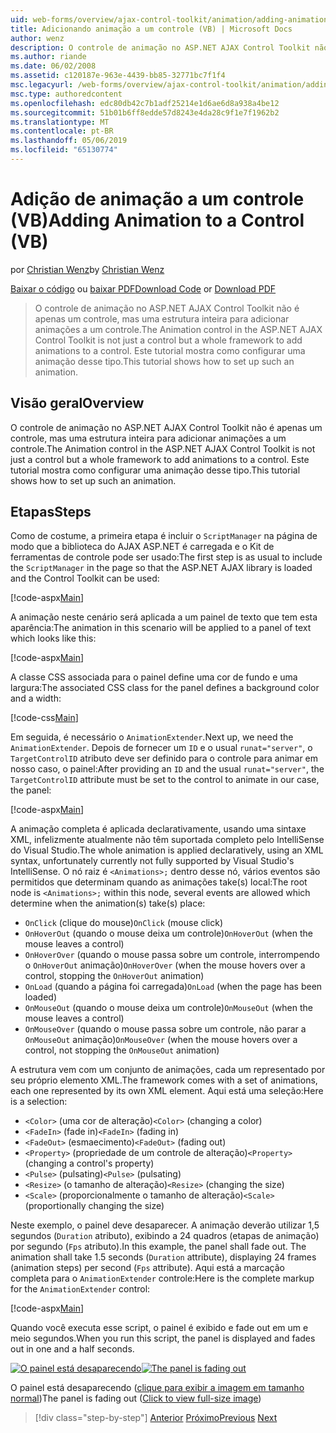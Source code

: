 ```yaml
---
uid: web-forms/overview/ajax-control-toolkit/animation/adding-animation-to-a-control-vb
title: Adicionando animação a um controle (VB) | Microsoft Docs
author: wenz
description: O controle de animação no ASP.NET AJAX Control Toolkit não é apenas um controle, mas uma estrutura inteira para adicionar animações a um controle. Este tutorial mostra como...
ms.author: riande
ms.date: 06/02/2008
ms.assetid: c120187e-963e-4439-bb85-32771bc7f1f4
msc.legacyurl: /web-forms/overview/ajax-control-toolkit/animation/adding-animation-to-a-control-vb
msc.type: authoredcontent
ms.openlocfilehash: edc80db42c7b1adf25214e1d6ae6d8a938a4be12
ms.sourcegitcommit: 51b01b6ff8edde57d8243e4da28c9f1e7f1962b2
ms.translationtype: MT
ms.contentlocale: pt-BR
ms.lasthandoff: 05/06/2019
ms.locfileid: "65130774"
---
```

# <a name="adding-animation-to-a-control-vb"></a><span data-ttu-id="2c5a9-104">Adição de animação a um controle (VB)</span><span class="sxs-lookup"><span data-stu-id="2c5a9-104">Adding Animation to a Control (VB)</span></span>

<span data-ttu-id="2c5a9-105">por [Christian Wenz](https://github.com/wenz)</span><span class="sxs-lookup"><span data-stu-id="2c5a9-105">by [Christian Wenz](https://github.com/wenz)</span></span>

<span data-ttu-id="2c5a9-106">[Baixar o código](http://download.microsoft.com/download/f/9/a/f9a26acd-8df4-4484-8a18-199e4598f411/Animation1.vb.zip) ou [baixar PDF](http://download.microsoft.com/download/6/7/1/6718d452-ff89-4d3f-a90e-c74ec2d636a3/animation1VB.pdf)</span><span class="sxs-lookup"><span data-stu-id="2c5a9-106">[Download Code](http://download.microsoft.com/download/f/9/a/f9a26acd-8df4-4484-8a18-199e4598f411/Animation1.vb.zip) or [Download PDF](http://download.microsoft.com/download/6/7/1/6718d452-ff89-4d3f-a90e-c74ec2d636a3/animation1VB.pdf)</span></span>

> <span data-ttu-id="2c5a9-107">O controle de animação no ASP.NET AJAX Control Toolkit não é apenas um controle, mas uma estrutura inteira para adicionar animações a um controle.</span><span class="sxs-lookup"><span data-stu-id="2c5a9-107">The Animation control in the ASP.NET AJAX Control Toolkit is not just a control but a whole framework to add animations to a control.</span></span> <span data-ttu-id="2c5a9-108">Este tutorial mostra como configurar uma animação desse tipo.</span><span class="sxs-lookup"><span data-stu-id="2c5a9-108">This tutorial shows how to set up such an animation.</span></span>

## <a name="overview"></a><span data-ttu-id="2c5a9-109">Visão geral</span><span class="sxs-lookup"><span data-stu-id="2c5a9-109">Overview</span></span>

<span data-ttu-id="2c5a9-110">O controle de animação no ASP.NET AJAX Control Toolkit não é apenas um controle, mas uma estrutura inteira para adicionar animações a um controle.</span><span class="sxs-lookup"><span data-stu-id="2c5a9-110">The Animation control in the ASP.NET AJAX Control Toolkit is not just a control but a whole framework to add animations to a control.</span></span> <span data-ttu-id="2c5a9-111">Este tutorial mostra como configurar uma animação desse tipo.</span><span class="sxs-lookup"><span data-stu-id="2c5a9-111">This tutorial shows how to set up such an animation.</span></span>

## <a name="steps"></a><span data-ttu-id="2c5a9-112">Etapas</span><span class="sxs-lookup"><span data-stu-id="2c5a9-112">Steps</span></span>

<span data-ttu-id="2c5a9-113">Como de costume, a primeira etapa é incluir o `ScriptManager` na página de modo que a biblioteca do AJAX ASP.NET é carregada e o Kit de ferramentas de controle pode ser usado:</span><span class="sxs-lookup"><span data-stu-id="2c5a9-113">The first step is as usual to include the `ScriptManager` in the page so that the ASP.NET AJAX library is loaded and the Control Toolkit can be used:</span></span>

[!code-aspx[Main](adding-animation-to-a-control-vb/samples/sample1.aspx)]

<span data-ttu-id="2c5a9-114">A animação neste cenário será aplicada a um painel de texto que tem esta aparência:</span><span class="sxs-lookup"><span data-stu-id="2c5a9-114">The animation in this scenario will be applied to a panel of text which looks like this:</span></span>

[!code-aspx[Main](adding-animation-to-a-control-vb/samples/sample2.aspx)]

<span data-ttu-id="2c5a9-115">A classe CSS associada para o painel define uma cor de fundo e uma largura:</span><span class="sxs-lookup"><span data-stu-id="2c5a9-115">The associated CSS class for the panel defines a background color and a width:</span></span>

[!code-css[Main](adding-animation-to-a-control-vb/samples/sample3.css)]

<span data-ttu-id="2c5a9-116">Em seguida, é necessário o `AnimationExtender`.</span><span class="sxs-lookup"><span data-stu-id="2c5a9-116">Next up, we need the `AnimationExtender`.</span></span> <span data-ttu-id="2c5a9-117">Depois de fornecer um `ID` e o usual `runat="server"`, o `TargetControlID` atributo deve ser definido para o controle para animar em nosso caso, o painel:</span><span class="sxs-lookup"><span data-stu-id="2c5a9-117">After providing an `ID` and the usual `runat="server"`, the `TargetControlID` attribute must be set to the control to animate in our case, the panel:</span></span>

[!code-aspx[Main](adding-animation-to-a-control-vb/samples/sample4.aspx)]

<span data-ttu-id="2c5a9-118">A animação completa é aplicada declarativamente, usando uma sintaxe XML, infelizmente atualmente não têm suportada completo pelo IntelliSense do Visual Studio.</span><span class="sxs-lookup"><span data-stu-id="2c5a9-118">The whole animation is applied declaratively, using an XML syntax, unfortunately currently not fully supported by Visual Studio's IntelliSense.</span></span> <span data-ttu-id="2c5a9-119">O nó raiz é `<Animations>;` dentro desse nó, vários eventos são permitidos que determinam quando as animações take(s) local:</span><span class="sxs-lookup"><span data-stu-id="2c5a9-119">The root node is `<Animations>;` within this node, several events are allowed which determine when the animation(s) take(s) place:</span></span>

- <span data-ttu-id="2c5a9-120">`OnClick` (clique do mouse)</span><span class="sxs-lookup"><span data-stu-id="2c5a9-120">`OnClick` (mouse click)</span></span>
- <span data-ttu-id="2c5a9-121">`OnHoverOut` (quando o mouse deixa um controle)</span><span class="sxs-lookup"><span data-stu-id="2c5a9-121">`OnHoverOut` (when the mouse leaves a control)</span></span>
- <span data-ttu-id="2c5a9-122">`OnHoverOver` (quando o mouse passa sobre um controle, interrompendo o `OnHoverOut` animação)</span><span class="sxs-lookup"><span data-stu-id="2c5a9-122">`OnHoverOver` (when the mouse hovers over a control, stopping the `OnHoverOut` animation)</span></span>
- <span data-ttu-id="2c5a9-123">`OnLoad` (quando a página foi carregada)</span><span class="sxs-lookup"><span data-stu-id="2c5a9-123">`OnLoad` (when the page has been loaded)</span></span>
- <span data-ttu-id="2c5a9-124">`OnMouseOut` (quando o mouse deixa um controle)</span><span class="sxs-lookup"><span data-stu-id="2c5a9-124">`OnMouseOut` (when the mouse leaves a control)</span></span>
- <span data-ttu-id="2c5a9-125">`OnMouseOver` (quando o mouse passa sobre um controle, não parar a `OnMouseOut` animação)</span><span class="sxs-lookup"><span data-stu-id="2c5a9-125">`OnMouseOver` (when the mouse hovers over a control, not stopping the `OnMouseOut` animation)</span></span>

<span data-ttu-id="2c5a9-126">A estrutura vem com um conjunto de animações, cada um representado por seu próprio elemento XML.</span><span class="sxs-lookup"><span data-stu-id="2c5a9-126">The framework comes with a set of animations, each one represented by its own XML element.</span></span> <span data-ttu-id="2c5a9-127">Aqui está uma seleção:</span><span class="sxs-lookup"><span data-stu-id="2c5a9-127">Here is a selection:</span></span>

- <span data-ttu-id="2c5a9-128">`<Color>` (uma cor de alteração)</span><span class="sxs-lookup"><span data-stu-id="2c5a9-128">`<Color>` (changing a color)</span></span>
- <span data-ttu-id="2c5a9-129">`<FadeIn>` (fade in)</span><span class="sxs-lookup"><span data-stu-id="2c5a9-129">`<FadeIn>` (fading in)</span></span>
- <span data-ttu-id="2c5a9-130">`<FadeOut>` (esmaecimento)</span><span class="sxs-lookup"><span data-stu-id="2c5a9-130">`<FadeOut>` (fading out)</span></span>
- <span data-ttu-id="2c5a9-131">`<Property>` (propriedade de um controle de alteração)</span><span class="sxs-lookup"><span data-stu-id="2c5a9-131">`<Property>` (changing a control's property)</span></span>
- <span data-ttu-id="2c5a9-132">`<Pulse>` (pulsating)</span><span class="sxs-lookup"><span data-stu-id="2c5a9-132">`<Pulse>` (pulsating)</span></span>
- <span data-ttu-id="2c5a9-133">`<Resize>` (o tamanho de alteração)</span><span class="sxs-lookup"><span data-stu-id="2c5a9-133">`<Resize>` (changing the size)</span></span>
- <span data-ttu-id="2c5a9-134">`<Scale>` (proporcionalmente o tamanho de alteração)</span><span class="sxs-lookup"><span data-stu-id="2c5a9-134">`<Scale>` (proportionally changing the size)</span></span>

<span data-ttu-id="2c5a9-135">Neste exemplo, o painel deve desaparecer. A animação deverão utilizar 1,5 segundos (`Duration` atributo), exibindo a 24 quadros (etapas de animação) por segundo (`Fps` atributo).</span><span class="sxs-lookup"><span data-stu-id="2c5a9-135">In this example, the panel shall fade out. The animation shall take 1.5 seconds (`Duration` attribute), displaying 24 frames (animation steps) per second (`Fps` attribute).</span></span> <span data-ttu-id="2c5a9-136">Aqui está a marcação completa para o `AnimationExtender` controle:</span><span class="sxs-lookup"><span data-stu-id="2c5a9-136">Here is the complete markup for the `AnimationExtender` control:</span></span>

[!code-aspx[Main](adding-animation-to-a-control-vb/samples/sample5.aspx)]

<span data-ttu-id="2c5a9-137">Quando você executa esse script, o painel é exibido e fade out em um e meio segundos.</span><span class="sxs-lookup"><span data-stu-id="2c5a9-137">When you run this script, the panel is displayed and fades out in one and a half seconds.</span></span>

<span data-ttu-id="2c5a9-138">[![O painel está desaparecendo](adding-animation-to-a-control-vb/_static/image2.png)](adding-animation-to-a-control-vb/_static/image1.png)</span><span class="sxs-lookup"><span data-stu-id="2c5a9-138">[![The panel is fading out](adding-animation-to-a-control-vb/_static/image2.png)](adding-animation-to-a-control-vb/_static/image1.png)</span></span>

<span data-ttu-id="2c5a9-139">O painel está desaparecendo ([clique para exibir a imagem em tamanho normal](adding-animation-to-a-control-vb/_static/image3.png))</span><span class="sxs-lookup"><span data-stu-id="2c5a9-139">The panel is fading out ([Click to view full-size image](adding-animation-to-a-control-vb/_static/image3.png))</span></span>

> [!div class="step-by-step"]
> <span data-ttu-id="2c5a9-140">[Anterior](dynamically-controlling-updatepanel-animations-cs.md)
> [Próximo](executing-several-animations-at-the-same-time-vb.md)</span><span class="sxs-lookup"><span data-stu-id="2c5a9-140">[Previous](dynamically-controlling-updatepanel-animations-cs.md)
[Next](executing-several-animations-at-the-same-time-vb.md)</span></span>
